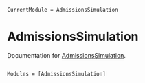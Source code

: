 ```@meta
CurrentModule = AdmissionsSimulation
```

# AdmissionsSimulation

Documentation for [AdmissionsSimulation](https://github.com/timholy/AdmissionsSimulation.jl).

```@index
```

```@autodocs
Modules = [AdmissionsSimulation]
```
